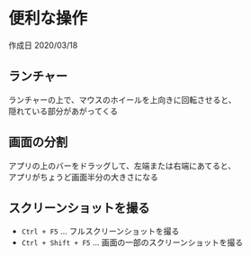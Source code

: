 # 便利な操作

作成日 2020/03/18

## ランチャー

ランチャーの上で、マウスのホイールを上向きに回転させると、\
隠れている部分があがってくる

## 画面の分割

アプリの上のバーをドラッグして、左端または右端にあてると、\
アプリがちょうど画面半分の大きさになる

## スクリーンショットを撮る

- `Ctrl + F5` ... フルスクリーンショットを撮る
- `Ctrl + Shift + F5` ... 画面の一部のスクリーンショットを撮る
